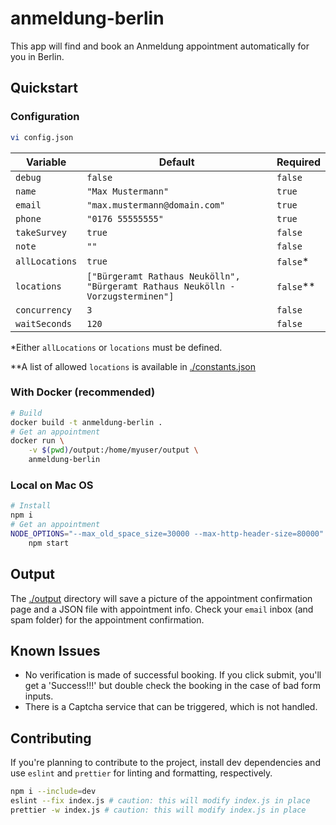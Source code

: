 # anmeldung-berlin

This app will find and book an Anmeldung appointment automatically for you in Berlin.

## Quickstart

### Configuration

```bash
vi config.json
```

Variable | Default | Required
---------|----------|---------
 `debug` | `false` | `false`
 `name` | `"Max Mustermann"` | `true`
 `email` | `"max.mustermann@domain.com"` | `true`
 `phone` | `"0176 55555555"` | `true`
 `takeSurvey` | `true` | `false`
 `note` | `""` | `false`
 `allLocations` | `true` | `false`*
 `locations` | `["Bürgeramt Rathaus Neukölln", "Bürgeramt Rathaus Neukölln - Vorzugsterminen"]` | `false`**
 `concurrency` | `3` | `false`
 `waitSeconds` | `120` | `false`

*Either `allLocations` or `locations` must be defined.

**A list of allowed `locations` is available in [./constants.json](./constants.json)

### With Docker (recommended)

```bash
# Build
docker build -t anmeldung-berlin .
# Get an appointment
docker run \
    -v $(pwd)/output:/home/myuser/output \
    anmeldung-berlin
```

### Local on Mac OS

```bash
# Install
npm i
# Get an appointment
NODE_OPTIONS="--max_old_space_size=30000 --max-http-header-size=80000" \
    npm start
```

## Output

The [./output](./output) directory will save a picture of the appointment confirmation page and a JSON file with appointment info. Check your `email` inbox (and spam folder) for the appointment confirmation.

## Known Issues

- No verification is made of successful booking. If you click submit, you'll get a 'Success!!!' but double check the booking in the case of bad form inputs.
- There is a Captcha service that can be triggered, which is not handled.

## Contributing

If you're planning to contribute to the project, install dev dependencies and use `eslint` and `prettier` for linting and formatting, respectively.

```bash
npm i --include=dev
eslint --fix index.js # caution: this will modify index.js in place
prettier -w index.js # caution: this will modify index.js in place
```
